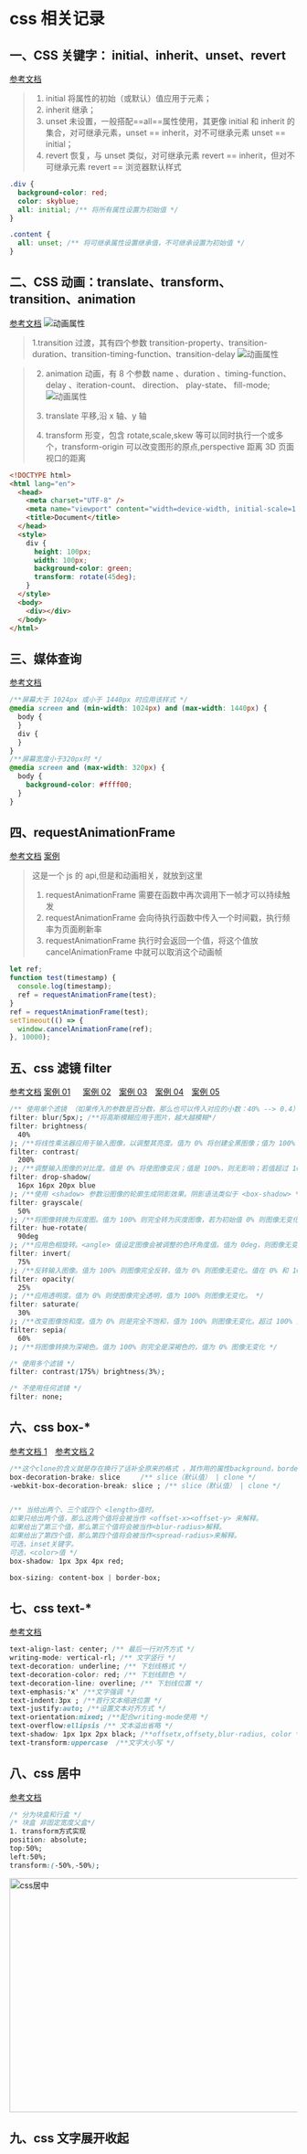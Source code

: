 # css 相关记录

## 一、CSS 关键字： initial、inherit、unset、revert

[参考文档](https://juejin.cn/post/6987565731881680903?searchId=20231226152245E2E582F98F4EAE4646E5)

> 1. initial 将属性的初始（或默认）值应用于元素；
> 2. inherit 继承；
> 3. unset 未设置，一般搭配==all==属性使用，其更像 initial 和 inherit 的集合，对可继承元素，unset == inherit，对不可继承元素 unset == initial；
> 4. revert 恢复，与 unset 类似，对可继承元素 revert == inherit，但对不可继承元素 revert == 浏览器默认样式

```css
.div {
  background-color: red;
  color: skyblue;
  all: initial; /** 将所有属性设置为初始值 */
}

.content {
  all: unset; /** 将可继承属性设置继承值，不可继承设置为初始值 */
}
```

## 二、CSS 动画：translate、transform、transition、animation

[参考文档](https://juejin.cn/post/6844903615920898056?searchId=202312261522023DD164F7DE8C29461673)
![动画属性](./imgs//css动画.png)

> 1.transition 过渡，其有四个参数 transition-property、transition-duration、transition-timing-function、transition-delay
> ![动画属性](./imgs//css_transition.png)

> 2.  animation 动画，有 8 个参数 name 、duration 、timing-function、 delay 、iteration-count、 direction、 play-state、 fill-mode;
>     ![动画属性](./imgs//css_animation.png)
> 3.  translate 平移,沿 x 轴、y 轴
>
> 4.  transform 形变，包含 rotate,scale,skew 等可以同时执行一个或多个，transform-origin 可以改变图形的原点,perspective 距离 3D 页面视口的距离

```html
<!DOCTYPE html>
<html lang="en">
  <head>
    <meta charset="UTF-8" />
    <meta name="viewport" content="width=device-width, initial-scale=1.0" />
    <title>Document</title>
  </head>
  <style>
    div {
      height: 100px;
      width: 100px;
      background-color: green;
      transform: rotate(45deg);
    }
  </style>
  <body>
    <div></div>
  </body>
</html>
```

## 三、媒体查询

[参考文档](https://juejin.cn/post/7021398878461100040?searchId=20231226164559F4A155E36300034FA5E0)

```css
/**屏幕大于 1024px 或小于 1440px 时应用该样式 */
@media screen and (min-width: 1024px) and (max-width: 1440px) {
  body {
  }
  div {
  }
}
/**屏幕宽度小于320px时 */
@media screen and (max-width: 320px) {
  body {
    background-color: #ffff00;
  }
}
```

## 四、requestAnimationFrame

[参考文档](https://juejin.cn/post/6991297852462858277?searchId=2023122616345582E63AD853D1BB2D4BE6)
[案例 ](./htmldemo/index_requestAnimationFrame.html)

> 这是一个 js 的 api,但是和动画相关，就放到这里
>
> 1. requestAnimationFrame 需要在函数中再次调用下一帧才可以持续触发
> 2. requestAnimationFrame 会向待执行函数中传入一个时间戳，执行频率为页面刷新率
> 3. requestAnimationFrame 执行时会返回一个值，将这个值放 cancelAnimationFrame 中就可以取消这个动画帧

```js
let ref;
function test(timestamp) {
  console.log(timestamp);
  ref = requestAnimationFrame(test);
}
ref = requestAnimationFrame(test);
setTimeout(() => {
  window.cancelAnimationFrame(ref);
}, 10000);
```

## 五、css 滤镜 filter

[参考文档](https://juejin.cn/post/7002829486806794276?searchId=20231227081503C8FCD3092656DD9B892A)
[案例 01](./htmldemo/index_filter01.html) &emsp; [案例 02](./htmldemo/filter.html)&emsp;[案例 03](./htmldemo/index_filter03.html)&emsp;[案例 04](./htmldemo/index_filter04.html)&emsp;[案例 05](./htmldemo/index_filter05.html)

```css
/** 使用单个滤镜 （如果传入的参数是百分数，那么也可以传入对应的小数：40% --> 0.4）*/
filter: blur(5px); /**将高斯模糊应用于图片，越大越模糊*/
filter: brightness(
  40%
); /**将线性乘法器应用于输入图像，以调整其亮度。值为 0% 将创建全黑图像；值为 100% 会使输入保持不变，其他值是该效果的线性乘数。如果值大于 100% 将使图像更加明亮。*/
filter: contrast(
  200%
); /**调整输入图像的对比度。值是 0% 将使图像变灰；值是 100%，则无影响；若值超过 100% 将增强对比度。 */
filter: drop-shadow(
  16px 16px 20px blue
); /**使用 <shadow> 参数沿图像的轮廓生成阴影效果。阴影语法类似于 <box-shadow> */
filter: grayscale(
  50%
); /**将图像转换为灰度图。值为 100% 则完全转为灰度图像，若为初始值 0% 则图像无变化。值在 0% 到 100% 之间，则是该效果的线性乘数。 */
filter: hue-rotate(
  90deg
); /**应用色相旋转。<angle> 值设定图像会被调整的色环角度值。值为 0deg，则图像无变化 */
filter: invert(
  75%
); /**反转输入图像。值为 100% 则图像完全反转，值为 0% 则图像无变化。值在 0% 和 100% 之间，则是该效果的线性乘数。 */
filter: opacity(
  25%
); /**应用透明度。值为 0% 则使图像完全透明，值为 100% 则图像无变化。 */
filter: saturate(
  30%
); /**改变图像饱和度。值为 0% 则是完全不饱和，值为 100% 则图像无变化。超过 100% 则增加饱和度。 */
filter: sepia(
  60%
); /**将图像转换为深褐色。值为 100% 则完全是深褐色的，值为 0% 图像无变化 */

/* 使用多个滤镜 */
filter: contrast(175%) brightness(3%);

/* 不使用任何滤镜 */
filter: none;
```

## 六、css box-\*

[参考文档 1](https://developer.mozilla.org/en-US/docs/Web/CSS/box-decoration-break)&emsp;[参考文档 2](https://juejin.cn/post/6844903784406073352)

```css
/**这个clone的含义就是存在换行了话补全原来的格式 ，其作用的属性background，border，border-image，box-shadow，clip-path，margin，padding，Syntax*/
box-decoration-brake: slice     /** slice（默认值） | clone */
-webkit-box-decoration-break: slice ; /** slice（默认值） | clone */


/** 当给出两个、三个或四个 <length>值时。
如果只给出两个值，那么这两个值将会被当作 <offset-x><offset-y> 来解释。
如果给出了第三个值，那么第三个值将会被当作<blur-radius>解释。
如果给出了第四个值，那么第四个值将会被当作<spread-radius>来解释。
可选，inset关键字。
可选，<color>值 */
box-shadow: 1px 3px 4px red;

box-sizing: content-box | border-box;
```

## 七、css text-\*

[参考文档](https://developer.mozilla.org/zh-CN/docs/Web/CSS/text-decoration-color)

```css
text-align-last: center; /** 最后一行对齐方式 */
writing-mode: vertical-rl; /** 文字竖行 */
text-decoration: underline; /** 下划线格式 */
text-decoration-color: red; /** 下划线颜色 */
text-decoration-line: overline; /** 下划线位置 */
text-emphasis:'x' /**文字强调 */
text-indent:3px ; /**首行文本缩进位置 */
text-justify:auto; /**设置文本对齐方式 */
text-orientation:mixed; /**配合writing-mode使用 */
text-overflow:ellipsis /** 文本溢出省略 */
text-shadow: 1px 1px 2px black; /**offsetx,offsety,blur-radius, color */
text-transform:uppercase  /**文字大小写 */
```

## 八、css 居中

[参考文档](https://juejin.cn/post/6997020797323706404)

```css
/* 分为块盒和行盒 */
/* 块盒 非固定宽度父盒*/
1. transform方式实现
position: absolute;
top:50%;
left:50%;
transform:(-50%,-50%);
```

![css居中](./imgs//css_center.png#csscenter)

## 九、css 文字展开收起

<style>
  img[src*="#csscenter"]{
    width:556px;
    height:410px;
  }

</style>
